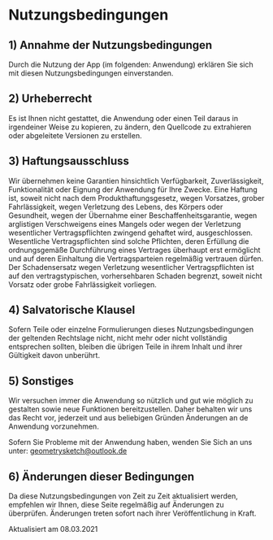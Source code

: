 # Nutzungsbedingungen

## 1) Annahme der Nutzungsbedingungen
Durch die Nutzung der App (im folgenden: Anwendung) erklären Sie sich mit diesen Nutzungsbedingungen einverstanden.

## 2) Urheberrecht
Es ist Ihnen nicht gestattet, die Anwendung oder einen Teil daraus in irgendeiner Weise zu kopieren, zu ändern, den Quellcode zu extrahieren oder abgeleitete Versionen zu erstellen.

## 3) Haftungsausschluss
Wir übernehmen keine Garantien hinsichtlich Verfügbarkeit, Zuverlässigkeit, Funktionalität oder Eignung der Anwendung für Ihre Zwecke. Eine Haftung ist, soweit nicht nach dem  Produkthaftungsgesetz, wegen Vorsatzes, grober Fahrlässigkeit, wegen Verletzung des Lebens, des Körpers oder Gesundheit, wegen der Übernahme einer Beschaffenheitsgarantie, wegen arglistigen Verschweigens eines Mangels oder wegen der Verletzung wesentlicher Vertragspflichten zwingend gehaftet wird, ausgeschlossen. Wesentliche Vertragspflichten sind   solche Pflichten, deren Erfüllung die ordnungsgemäße Durchführung eines Vertrages überhaupt erst ermöglicht und auf deren Einhaltung die Vertragsparteien regelmäßig vertrauen  dürfen. Der Schadensersatz wegen Verletzung wesentlicher Vertragspflichten ist auf den vertragstypischen, vorhersehbaren Schaden begrenzt, soweit nicht Vorsatz oder grobe Fahrlässigkeit vorliegen.

## 4) Salvatorische Klausel
Sofern Teile oder einzelne Formulierungen dieses Nutzungsbedingungen der geltenden Rechtslage nicht, nicht mehr oder nicht vollständig entsprechen sollten, bleiben die übrigen Teile in ihrem Inhalt und ihrer Gültigkeit davon unberührt.

## 5) Sonstiges
Wir versuchen immer die Anwendung so nützlich und gut wie möglich zu gestalten sowie neue Funktionen bereitzustellen. 
Daher behalten wir uns das Recht vor, jederzeit und aus beliebigen Gründen Änderungen an de Anwendung vorzunehmen. 

Sofern Sie Probleme mit der Anwendung haben, wenden Sie Sich an uns unter: geometrysketch@outlook.de

## 6) Änderungen dieser Bedingungen
Da diese Nutzungsbedingungen von Zeit zu Zeit aktualisiert werden, empfehlen wir Ihnen, diese Seite regelmäßig auf Änderungen zu überprüfen. Änderungen treten sofort nach ihrer Veröffentlichung in Kraft.
  
    
      
Aktualisiert am 08.03.2021
